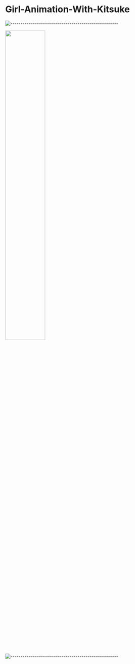 # Girl-Animation-With-Kitsuke



![-----------------------------------------------------](https://raw.githubusercontent.com/andreasbm/readme/master/assets/lines/rainbow.png)

 <img width=50% src="ht"></img>

 ![-----------------------------------------------------](https://raw.githubusercontent.com/andreasbm/readme/master/assets/lines/rainbow.png)
 
